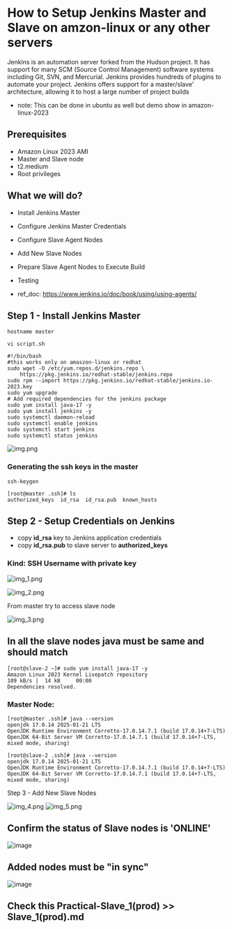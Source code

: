 # How to Setup Jenkins Master and Slave on amzon-linux or any other servers

Jenkins is an automation server forked from the Hudson project. It has support for many SCM (Source Control Management) software systems including Git, SVN, and Mercurial. Jenkins provides hundreds of plugins to automate your project. Jenkins offers support for a master/slave' architecture, allowing it to host a large number of project builds

- note: This can be done in ubuntu as well but demo show in amazon-linux-2023
## Prerequisites
- Amazon Linux 2023 AMI
- Master and Slave node
- t2.medium
- Root privileges

## What we will do?
- Install Jenkins Master
- Configure Jenkins Master Credentials
- Configure Slave Agent Nodes
- Add New Slave Nodes
- Prepare Slave Agent Nodes to Execute Build
- Testing

- ref_doc: https://www.jenkins.io/doc/book/using/using-agents/

## Step 1 - Install Jenkins Master
```commandline
hostname master
```

```commandline
vi script.sh
```

```commandline
#!/bin/bash
#this works only on amaszon-linux or redhat
sudo wget -O /etc/yum.repos.d/jenkins.repo \
    https://pkg.jenkins.io/redhat-stable/jenkins.repo
sudo rpm --import https://pkg.jenkins.io/redhat-stable/jenkins.io-2023.key
sudo yum upgrade
# Add required dependencies for the jenkins package
sudo yum install java-17 -y 
sudo yum install jenkins -y
sudo systemctl daemon-reload
sudo systemctl enable jenkins
sudo systemctl start jenkins
sudo systemctl status jenkins
```

![img.png](img.png)

### Generating the ssh keys in the master 
```commandline
ssh-keygen
```
```commandline
[root@master .ssh]# ls
authorized_keys  id_rsa  id_rsa.pub  known_hosts
```

## Step 2 - Setup Credentials on Jenkins

- copy **id_rsa** key to Jenkins application credentials 
- copy **id_rsa.pub** to slave server to **authorized_keys**
### Kind: SSH Username with private key
![img_1.png](img_1.png)

![img_2.png](img_2.png)

From master try to access slave node

![img_3.png](img_3.png)

## In all the slave nodes java must be same and should match
```commandline
[root@slave-2 ~]# sudo yum install java-17 -y
Amazon Linux 2023 Kernel Livepatch repository                                                                                                                                         109 kB/s |  14 kB     00:00
Dependencies resolved.
```
### Master Node:
```commandline
[root@master .ssh]# java --version
openjdk 17.0.14 2025-01-21 LTS
OpenJDK Runtime Environment Corretto-17.0.14.7.1 (build 17.0.14+7-LTS)
OpenJDK 64-Bit Server VM Corretto-17.0.14.7.1 (build 17.0.14+7-LTS, mixed mode, sharing)
```

````commandline
[root@slave-2 .ssh]# java --version
openjdk 17.0.14 2025-01-21 LTS
OpenJDK Runtime Environment Corretto-17.0.14.7.1 (build 17.0.14+7-LTS)
OpenJDK 64-Bit Server VM Corretto-17.0.14.7.1 (build 17.0.14+7-LTS, mixed mode, sharing)
````
Step 3 - Add New Slave Nodes

![img_4.png](img_4.png)
![img_5.png](img_5.png)

## Confirm the status of Slave nodes is **'ONLINE'** 
![image](https://github.com/user-attachments/assets/c83bd56c-7777-45be-bc06-2d834fd64cea)
## Added nodes must be **"in sync"**
![image](https://github.com/user-attachments/assets/edacf6d5-fe85-4fdb-baad-9f8a0101ea4e)
## Check this Practical-Slave_1(prod) >> Slave_1(prod).md
